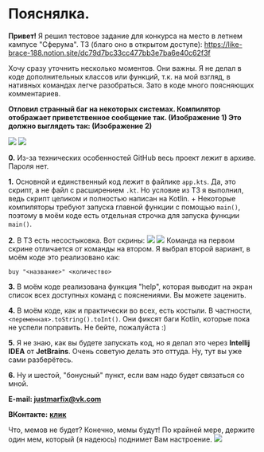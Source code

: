 # Пояснялка.

**Привет!** Я решил тестовое задание для конкурса на место в летнем кампусе "Сферума".
ТЗ (благо оно в открытом доступе): https://like-brace-188.notion.site/dc79d7bc33cc477bb3e7ba6e40c62f3f

Хочу сразу уточнить несколько моментов. Они важны. Я не делал в коде дополнительных классов или функций, т.к. на мой взгляд, в нативных командах легче разобраться. Зато в коде много поясняющих комментариев.

**Отловил странный баг на некоторых системах. Компилятор отображает приветственное сообщение так. (Изображение 1)
Это должно выглядеть так: (Изображение 2)**

![](https://i.imgur.com/vcGLRHA.png)
![](https://i.imgur.com/CyDU9CC.png)

**0.** Из-за технических особенностей GitHub весь проект лежит в архиве. Пароля нет.

**1.** Основной и единственный код лежит в файлике `app.kts`. Да, это скрипт, а не файл с расширением `.kt`. Но условие из ТЗ я выполнил, ведь скрипт целиком и полностью написан на Kotlin. + Некоторые компиляторы требуют запуска главной функции с помощью `main()`, поэтому в моём коде есть отдельная строчка для запуска функции `main()`.

**2.** В ТЗ есть несостыковка. Вот скрины:
![](https://i.imgur.com/NWg3CrX.png)
![](https://i.imgur.com/rT0TL3O.png)
Команда на первом скрине отличается от команды на втором. Я выбрал второй вариант, в моём коде это реализовано как:
```
buy "<название>" <количество>
```
**3.** В моём коде реализована функция "help", которая выводит на экран список всех доступных команд с пояснениями. Вы можете заценить.

**4.** В моём коде, как и практически во всех, есть костыли. В частности, `<переменная>.toString().toInt()`. Они фиксят баги Kotlin, которые пока не успели поправить. Не бейте, пожалуйста :)

**5.** Я не знаю, как вы будете запускать код, но я делал это через **Intellij IDEA** от **JetBrains**. Очень советую делать это оттуда. Ну, тут вы уже сами разберётесь.

**6.** Ну и шестой, "бонусный" пункт, если вам надо будет связаться со мной.

**E-mail: justmarfix@vk.com**

**ВКонтакте:** [**клик**](https://vk.com/justmarfix)

Что, мемов не будет? Конечно, мемы будут! По крайней мере, держите один мем, который (я надеюсь) поднимет Вам настроение.
![](https://sun1-86.userapi.com/s/v1/ig2/uQMp_o-RIQOtqvrRj-VpkKG3jJGVH1kihtrOg4-bi86YAKwKxpAPWNm0w42t4xiSdG9gk0jhcq7etqh4GYIkIJ3s.jpg?size=1024x948&quality=95&type=album)
